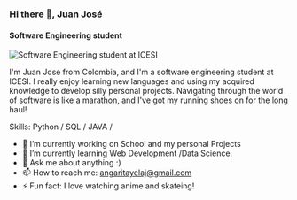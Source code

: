 ### Hi there 👋, Juan José
#### Software Engineering student
![Software Engineering student at ICESI](https://e0.pxfuel.com/wallpapers/32/72/desktop-wallpaper-studio-ghibli-studio-ghibli-garden-scenery.jpg)

I'm Juan Jose from Colombia, and I'm a software engineering student at ICESI. I really enjoy learning new languages and using my acquired knowledge to develop silly personal projects. Navigating through the world of software is like a marathon, and I've got my running shoes on for the long haul!

Skills: Python / SQL / JAVA /

- 🔭 I’m currently working on School and my personal Projects
- 🌱 I’m currently learning Web Development /Data Science. 
- 💬 Ask me about anything :) 
- 📫 How to reach me:  angaritayelaj@gmail.com 
- ⚡ Fun fact: I love watching anime and skateing! 





